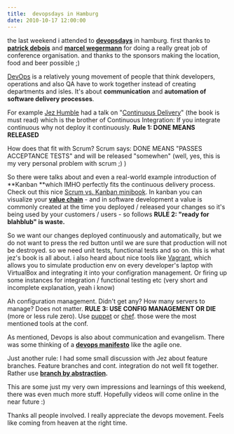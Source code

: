 ```yaml
---
title:  devopsdays in Hamburg
date: 2010-10-17 12:00:00
---
```

the last weekend i attended to **[devopsdays](http://www.devopsdays.org/)** in hamburg. first thanks to **[patrick debois](http://twitter.com/#!/patrickdebois)** and **[marcel wegermann](http://pc0fc2375091e8a53)** for doing a really great job of conference organisation. and thanks to the sponsors making the location, food and beer possible ;)

[DevOps](http://en.wikipedia.org/wiki/DevOps) is a relatively young movement of people that think developers, operations and also QA have to work together instead of
creating departments and isles. It's about **communication** and **automation of software delivery processes**.

For example [Jez Humble](http://twitter.com/jezhumble) had a talk on "[Continuous Delivery](http://continuousdelivery.com/)" (the book is must read) which is the brother of Continuous Integration: If you integrate continuous why not deploy it continuously. **Rule 1: DONE MEANS RELEASED**

How does that fit with Scrum? Scrum says: DONE MEANS "PASSES ACCEPTANCE TESTS" and will be released "somewhen" (well, yes, this is my very personal problem with scrum ;) )

So there were talks about and even a real-world example introduction of **Kanban **which IMHO perfectly fits the continuous delivery process. Check out this nice [Scrum vs. Kanban minibook](http://www.crisp.se/henrik.kniberg/Kanban-vs-Scrum.pdf). In kanban you can visualize your **[value chain](http://en.wikipedia.org/wiki/Value_chain)** - and in software development a value is commonly created at the time you deployed / released your changes so it's being used by your customers / users - so follows **RULE 2: "ready for blahblub" is waste.**

So we want our changes deployed continuously and automatically, but we do not want to press the red button until we are sure that production will not be destroyed. so we need unit tests, functional tests and so on. this is what jez's book is all about. i also heard about nice tools like [Vagrant](http://vagrantup.com/), which allows you to simulate production env on every developer's laptop with VirtualBox and integrating it into your configration management. Or firing up some instances for integration / functional testing etc (very short and incomplete explanation, yeah i know)

Ah configuration management. Didn't get any? How many servers to manage? Does not matter. **RULE 3: USE CONFIG MANAGEMENT OR DIE** (more or less rule zero). Use [puppet](http://www.puppetlabs.com/) or [chef](http://wiki.opscode.com/display/chef/Home). those were the most mentioned tools at the conf.

As mentioned, Devops is also about communication and evangelism. Th﻿ere was some thinking of a **[devops manifesto](http://theagileadmin.com/2010/10/15/a-devops-manifesto/)** like the agile one.

Just another rule: I had some small discussion with Jez about feature branches. Feature branches and cont. integration do not well fit together. Rather use **[branch by abstraction](http://paulhammant.com/blog/branch_by_abstraction.html).**

This are some just my very own impressions and learnings of this weekend, there was even much more stuff. Hopefully videos will come online in the near future :)

Thanks all people involved. I really appreciate the devops movement. Feels like coming from heaven at the right time.
